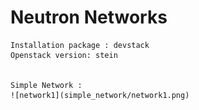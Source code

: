# Neutron Networks
  
    Installation package : devstack
    Openstack version: stein
 

    Simple Network : 
    ![network1](simple_network/network1.png)
